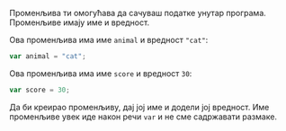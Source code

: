 Променљива ти омогућава да сачуваш податке унутар програма. Променљиве имају име и вредност.

Ова променљива има име `animal` и вредност `"cat"`:

```javascript
var animal = "cat";
```

Ова променљива има име `score` и вредност `30`:

```javascript
var score = 30;
```

Да би креирао променљиву, дај јој име и додели јој вредност. Име променљиве увек иде након речи `var` и не сме садржавати размаке.